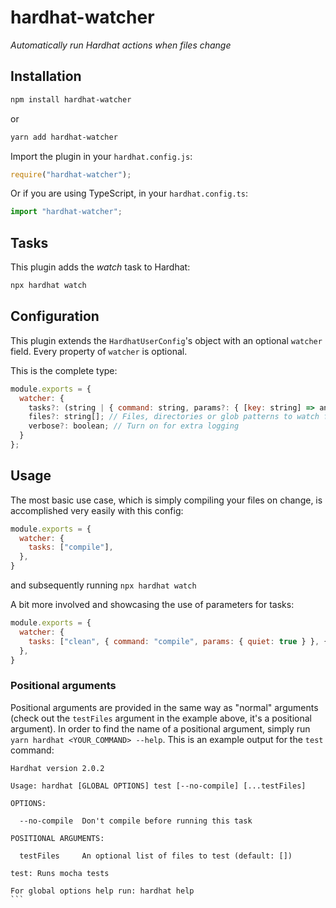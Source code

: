 # hardhat-watcher

_Automatically run Hardhat actions when files change_

## Installation

```bash
npm install hardhat-watcher
```

or 

```bash
yarn add hardhat-watcher
```

Import the plugin in your `hardhat.config.js`:

```js
require("hardhat-watcher");
```

Or if you are using TypeScript, in your `hardhat.config.ts`:

```ts
import "hardhat-watcher";
```

## Tasks

This plugin adds the _watch_ task to Hardhat:
```bash
npx hardhat watch
```

## Configuration

This plugin extends the `HardhatUserConfig`'s object with an optional
`watcher` field. Every property of `watcher` is optional.

This is the complete type:

```js
module.exports = {
  watcher: {
    tasks?: (string | { command: string, params?: { [key: string] => any } })[]; // Every task of the hardhat runtime is supported (including other plugins!)
    files?: string[]; // Files, directories or glob patterns to watch for changes. (defaults to `[config.paths.sources]`, which itself defaults to the `contracts` dir)
    verbose?: boolean; // Turn on for extra logging
  }
};
```

## Usage

The most basic use case, which is simply compiling your files on change, is accomplished very easily with this config:

```js
module.exports = {
  watcher: {
    tasks: ["compile"],
  },
}
```

and subsequently running `npx hardhat watch`

A bit more involved and showcasing the use of parameters for tasks:

```js
module.exports = {
  watcher: {
    tasks: ["clean", { command: "compile", params: { quiet: true } }, { command: "test", params: { noCompile: true, testFiles: ["testfile.ts"] } } ],
  },
}
```

### Positional arguments

Positional arguments are provided in the same way as "normal" arguments (check out the `testFiles` argument in the example above, it's a positional argument).
In order to find the name of a positional argument, simply run `yarn hardhat <YOUR_COMMAND> --help`.
This is an example output for the `test` command:

````
Hardhat version 2.0.2

Usage: hardhat [GLOBAL OPTIONS] test [--no-compile] [...testFiles]

OPTIONS:

  --no-compile  Don't compile before running this task 

POSITIONAL ARGUMENTS:

  testFiles     An optional list of files to test (default: [])

test: Runs mocha tests

For global options help run: hardhat help
```

